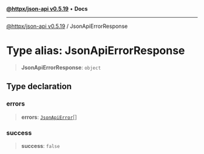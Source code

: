 [**@httpx/json-api v0.5.19**](../README.md) • **Docs**

***

[@httpx/json-api v0.5.19](../README.md) / JsonApiErrorResponse

# Type alias: JsonApiErrorResponse

> **JsonApiErrorResponse**: `object`

## Type declaration

### errors

> **errors**: [`JsonApiError`](JsonApiError.md)[]

### success

> **success**: `false`
